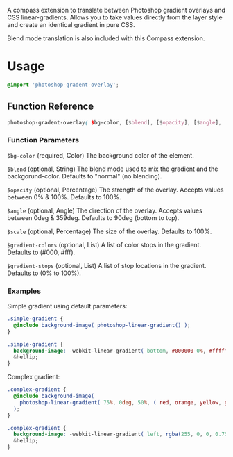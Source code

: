 A compass extension to translate between Photoshop gradient overlays and CSS linear-gradients. Allows you to take values directly from the layer style and create an identical gradient in pure CSS.

Blend mode translation is also included with this Compass extension.

# Usage


```scss
@import 'photoshop-gradent-overlay';
```

## Function Reference


```scss
photoshop-gradent-overlay( $bg-color, [$blend], [$opacity], [$angle], [$scale], [$gradient-colors], [$gradient-stops] )
```

### Function Parameters

`$bg-color` (required, Color) The background color of the element.

`$blend` (optional, String) The blend mode used to mix the gradient and the backgorund-color. Defaults to "normal" (no blending).

`$opacity` (optional, Percentage) The strength of the overlay. Accepts values between 0% & 100%. Defaults to 100%.

`$angle` (optional, Angle) The direction of the overlay. Accepts values between 0deg & 359deg. Defaults to 90deg (bottom to top).

`$scale` (optional, Percentage) The size of the overlay. Defaults to 100%.

`$gradient-colors` (optional, List) A list of color stops in the gradient. Defaults to (#000, #fff).

`$gradient-stops` (optional, List) A list of stop locations in the gradient. Defaults to (0% to 100%).

### Examples

Simple gradient using default parameters:

```scss
.simple-gradient {
  @include background-image( photoshop-linear-gradient() );
}
```

```css
.simple-gradient {
  background-image: -webkit-linear-gradient( bottom, #000000 0%, #ffffff 100% );
  &hellip;
}
```

Complex gradient:

```scss
.complex-gradient {
  @include background-image(
    photoshop-linear-gradient( 75%, 0deg, 50%, ( red, orange, yellow, green, blue, violet ), ( 0%, 20%, 40%, 60%, 80%, 100% ) )
  );
}
```

```css
.complex-gradient {
  background-image: -webkit-linear-gradient( left, rgba(255, 0, 0, 0.75) 25%, rgba(255, 165, 0, 0.75) 35%,rgba(255, 255, 0, 0.75) 45%, rgba(0, 128, 0, 0.75) 55.0%, rgba(0, 0, 255, 0.75) 65%, rgba(238, 130, 238, 0.75) 75% );
  &hellip;
}
```
